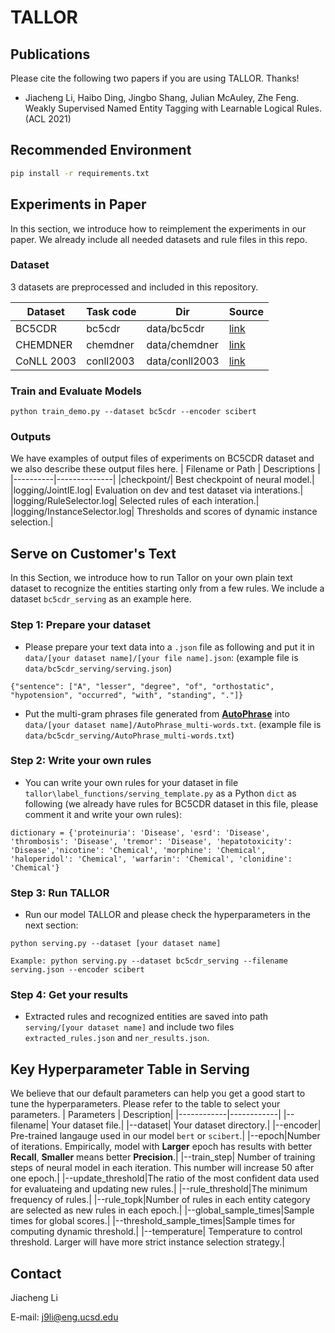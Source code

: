 # TALLOR

## Publications
Please cite the following two papers if you are using TALLOR. Thanks!

* Jiacheng Li, Haibo Ding, Jingbo Shang, Julian McAuley, Zhe Feng. Weakly Supervised Named Entity Tagging with Learnable Logical Rules. (ACL 2021)

## Recommended Environment

```bash
pip install -r requirements.txt
```

## Experiments in Paper
In this section, we introduce how to reimplement the experiments in our paper. We already include all needed datasets and rule files in this repo.
### Dataset
3 datasets are preprocessed and included in this repository.

| Dataset             | Task code     | Dir                      | Source   |
|---------------------|---------------|--------------------------|----------|
| BC5CDR   | bc5cdr           | data/bc5cdr                 | [link](https://biocreative.bioinformatics.udel.edu/tasks/biocreative-v/track-3-cdr/)|
| CHEMDNER              | chemdner        | data/chemdner             | [link](https://biocreative.bioinformatics.udel.edu/resources/biocreative-iv/chemdner-corpus/)|
| CoNLL 2003              | conll2003         | data/conll2003               | [link](https://arxiv.org/pdf/cs/0306050v1.pdf)|


### Train and Evaluate Models
```
python train_demo.py --dataset bc5cdr --encoder scibert
```

### Outputs
We have examples of output files of experiments on BC5CDR dataset and we also describe these output files here.
| Filename or Path | Descriptions |
|----------|--------------|
|checkpoint/| Best checkpoint of neural model.|
|logging/JointIE.log| Evaluation on dev and test dataset via interations.|
|logging/RuleSelector.log| Selected rules of each interation.|
|logging/InstanceSelector.log| Thresholds and scores of dynamic instance selection.|

## Serve on Customer's Text
In this Section, we introduce how to run Tallor on your own plain text dataset to recognize the entities starting only from a few rules. We include a dataset ```bc5cdr_serving``` as an example here.

### Step 1: Prepare your dataset
* Please prepare your text data into a ```.json``` file as following and put it in ```data/[your dataset name]/[your file name].json```: (example file is ```data/bc5cdr_serving/serving.json```)
```
{"sentence": ["A", "lesser", "degree", "of", "orthostatic", "hypotension", "occurred", "with", "standing", "."]}
```
* Put the multi-gram phrases file generated from **[AutoPhrase](https://github.com/shangjingbo1226/AutoPhrase)** into ```data/[your dataset name]/AutoPhrase_multi-words.txt```.
(example file is ```data/bc5cdr_serving/AutoPhrase_multi-words.txt```)

### Step 2: Write your own rules
* You can write your own rules for your dataset in file ```tallor\label_functions/serving_template.py``` as a Python ```dict``` as following (we already have rules for BC5CDR dataset in this file, please comment it and write your own rules):
```
dictionary = {'proteinuria': 'Disease', 'esrd': 'Disease', 'thrombosis': 'Disease', 'tremor': 'Disease', 'hepatotoxicity': 'Disease','nicotine': 'Chemical', 'morphine': 'Chemical', 'haloperidol': 'Chemical', 'warfarin': 'Chemical', 'clonidine': 'Chemical'}
```
### Step 3: Run TALLOR
* Run our model TALLOR and please check the hyperparameters in the next section:
```
python serving.py --dataset [your dataset name]

Example: python serving.py --dataset bc5cdr_serving --filename serving.json --encoder scibert
```

### Step 4: Get your results
* Extracted rules and recognized entities are saved into path ```serving/[your dataset name]``` and include two files ```extracted_rules.json``` and ```ner_results.json```.

## Key Hyperparameter Table in Serving
We believe that our default parameters can help you get a good start to tune the hyperparameters. Please refer to the table to select your parameters.
| Parameters | Description|
|------------|------------|
|--filename| Your dataset file.|
|--dataset| Your dataset directory.|
|--encoder| Pre-trained langauge used in our model ```bert``` or ```scibert```.|
|--epoch|Number of iterations. Empirically, model with **Larger** epoch has results with better **Recall**, **Smaller** means better **Precision**.|
|--train_step| Number of training steps of neural model in each iteration. This number will increase 50 after one epoch.|
|--update_threshold|The ratio of the most confident data used for evaluateing and updating new rules.|
|--rule_threshold|The minimum frequency of rules.|
|--rule_topk|Number of rules in each entity category are selected as new rules in each epoch.|
|--global_sample_times|Sample times for global scores.|
|--threshold_sample_times|Sample times for computing dynamic threshold.|
|--temperature| Temperature to control threshold. Larger will have more strict instance selection strategy.|

## Contact
Jiacheng Li

E-mail: j9li@eng.ucsd.edu